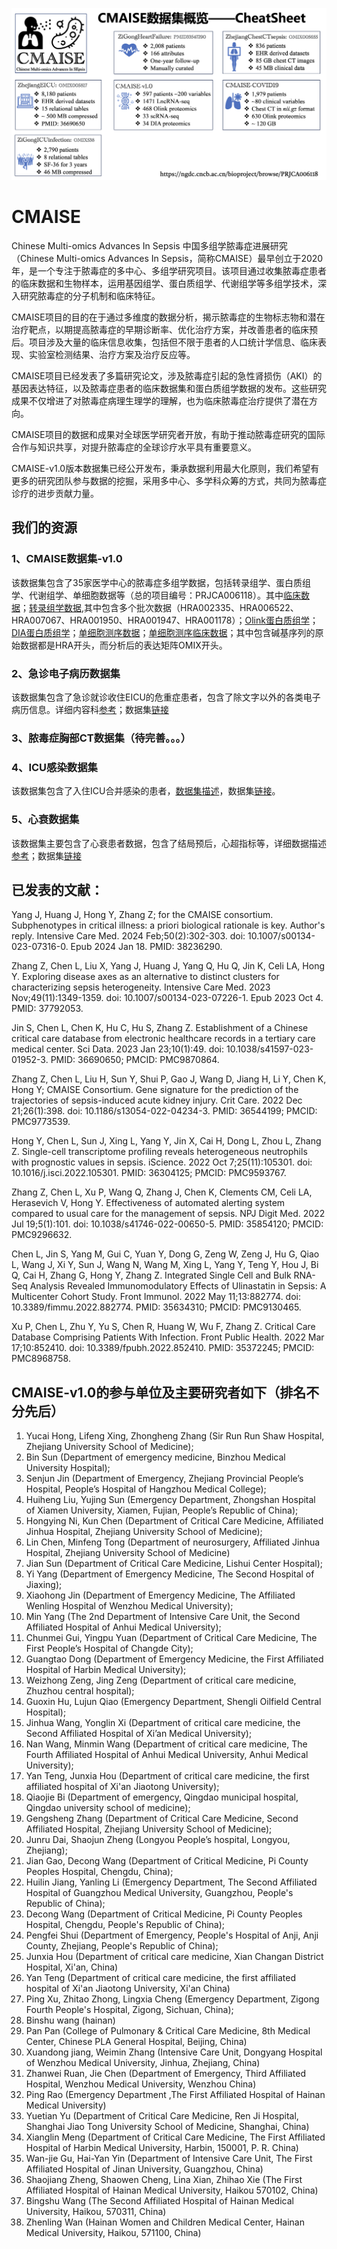 
![Alt text](/Screenshot%202024-05-26%20at%2008.05.04.png)

# CMAISE

Chinese Multi-omics Advances In Sepsis
中国多组学脓毒症进展研究（Chinese Multi-omics Advances In Sepsis，简称CMAISE）最早创立于2020年，是一个专注于脓毒症的多中心、多组学研究项目。该项目通过收集脓毒症患者的临床数据和生物样本，运用基因组学、蛋白质组学、代谢组学等多组学技术，深入研究脓毒症的分子机制和临床特征。

CMAISE项目的目的在于通过多维度的数据分析，揭示脓毒症的生物标志物和潜在治疗靶点，以期提高脓毒症的早期诊断率、优化治疗方案，并改善患者的临床预后。项目涉及大量的临床信息收集，包括但不限于患者的人口统计学信息、临床表现、实验室检测结果、治疗方案及治疗反应等。

CMAISE项目已经发表了多篇研究论文，涉及脓毒症引起的急性肾损伤（AKI）的基因表达特征，以及脓毒症患者的临床数据集和蛋白质组学数据的发布。这些研究成果不仅增进了对脓毒症病理生理学的理解，也为临床脓毒症治疗提供了潜在方向。

CMAISE项目的数据和成果对全球医学研究者开放，有助于推动脓毒症研究的国际合作与知识共享，对提升脓毒症的全球诊疗水平具有重要意义。

CMAISE-v1.0版本数据集已经公开发布，秉承数据利用最大化原则，我们希望有更多的研究团队参与数据的挖掘，采用多中心、多学科众筹的方式，共同为脓毒症诊疗的进步贡献力量。

## 我们的资源
### 1、CMAISE数据集-v1.0
该数据集包含了35家医学中心的脓毒症多组学数据，包括转录组学、蛋白质组学、代谢组学、单细胞数据等（总的项目编号：PRJCA006118）。其中[临床数据](https://ngdc.cncb.ac.cn/omix/release/OMIX005606)；[转录组学数据](https://ngdc.cncb.ac.cn/gsa-human/browse/HRA002335),其中包含多个批次数据（HRA002335、HRA006522、HRA007067、HRA001950、HRA001947、HRA001178）；[Olink蛋白质组学](https://ngdc.cncb.ac.cn/omix/release/OMIX006238)；[DIA蛋白质组学](https://ngdc.cncb.ac.cn/omix/release/OMIX005608)；[单细胞测序数据](https://ngdc.cncb.ac.cn/omix/release/OMIX005600)；[单细胞测序临床数据](https://ngdc.cncb.ac.cn/omix/release/OMIX005601)；其中包含碱基序列的原始数据都是HRA开头，而分析后的表达矩阵OMIX开头。
### 2、急诊电子病历数据集
该数据集包含了急诊就诊收住EICU的危重症患者，包含了除文字以外的各类电子病历信息。详细内容科[参考](https://www.nature.com/articles/s41597-023-01952-3)；数据集[链接](https://ngdc.cncb.ac.cn/omix/release/OMIX005817)
### 3、脓毒症胸部CT数据集（待完善。。。）
### 4、ICU感染数据集
该数据集包含了入住ICU合并感染的患者，[数据集描述](https://www.frontiersin.org/journals/public-health/articles/10.3389/fpubh.2022.852410/full)，数据集[链接](https://ngdc.cncb.ac.cn/omix/view/OMIX538)。
### 5、心衰数据集
该数据集主要包含了心衰患者数据，包含了结局预后，心超指标等，详细数据描述[参考](https://www.nature.com/articles/s41597-021-00835-9)；数据集[链接](https://physionet.org/content/heart-failure-zigong/1.2/)


## 已发表的文献：

Yang J, Huang J, Hong Y, Zhang Z; for the CMAISE consortium. Subphenotypes in critical illness: a priori biological rationale is key. Author's reply. Intensive Care Med. 2024 Feb;50(2):302-303. doi: 10.1007/s00134-023-07316-0. Epub 2024 Jan 18. PMID: 38236290.

Zhang Z, Chen L, Liu X, Yang J, Huang J, Yang Q, Hu Q, Jin K, Celi LA, Hong Y. Exploring disease axes as an alternative to distinct clusters for characterizing sepsis heterogeneity. Intensive Care Med. 2023 Nov;49(11):1349-1359. doi: 10.1007/s00134-023-07226-1. Epub 2023 Oct 4. PMID: 37792053.

Jin S, Chen L, Chen K, Hu C, Hu S, Zhang Z. Establishment of a Chinese critical care database from electronic healthcare records in a tertiary care medical center. Sci Data. 2023 Jan 23;10(1):49. doi: 10.1038/s41597-023-01952-3. PMID: 36690650; PMCID: PMC9870864.

Zhang Z, Chen L, Liu H, Sun Y, Shui P, Gao J, Wang D, Jiang H, Li Y, Chen K, Hong Y; CMAISE Consortium. Gene signature for the prediction of the trajectories of sepsis-induced acute kidney injury. Crit Care. 2022 Dec 21;26(1):398. doi: 10.1186/s13054-022-04234-3. PMID: 36544199; PMCID: PMC9773539.

Hong Y, Chen L, Sun J, Xing L, Yang Y, Jin X, Cai H, Dong L, Zhou L, Zhang Z. Single-cell transcriptome profiling reveals heterogeneous neutrophils with prognostic values in sepsis. iScience. 2022 Oct 7;25(11):105301. doi: 10.1016/j.isci.2022.105301. PMID: 36304125; PMCID: PMC9593767.

Zhang Z, Chen L, Xu P, Wang Q, Zhang J, Chen K, Clements CM, Celi LA, Herasevich V, Hong Y. Effectiveness of automated alerting system compared to usual care for the management of sepsis. NPJ Digit Med. 2022 Jul 19;5(1):101. doi: 10.1038/s41746-022-00650-5. PMID: 35854120; PMCID: PMC9296632.

Chen L, Jin S, Yang M, Gui C, Yuan Y, Dong G, Zeng W, Zeng J, Hu G, Qiao L, Wang J, Xi Y, Sun J, Wang N, Wang M, Xing L, Yang Y, Teng Y, Hou J, Bi Q, Cai H, Zhang G, Hong Y, Zhang Z. Integrated Single Cell and Bulk RNA-Seq Analysis Revealed Immunomodulatory Effects of Ulinastatin in Sepsis: A Multicenter Cohort Study. Front Immunol. 2022 May 11;13:882774. doi: 10.3389/fimmu.2022.882774. PMID: 35634310; PMCID: PMC9130465.

Xu P, Chen L, Zhu Y, Yu S, Chen R, Huang W, Wu F, Zhang Z. Critical Care Database Comprising Patients With Infection. Front Public Health. 2022 Mar 17;10:852410. doi: 10.3389/fpubh.2022.852410. PMID: 35372245; PMCID: PMC8968758.


## CMAISE-v1.0的参与单位及主要研究者如下（排名不分先后）
1.	Yucai Hong, Lifeng Xing, Zhongheng Zhang (Sir Run Run Shaw Hospital, Zhejiang University School of Medicine); 
2.	Bin Sun (Department of emergency medicine, Binzhou Medical University Hospital);
3.	Senjun Jin (Department of Emergency, Zhejiang Provincial People’s Hospital, People’s Hospital of Hangzhou Medical College); 
4.	Huiheng Liu, Yujing Sun (Emergency Department, Zhongshan Hospital of Xiamen University, Xiamen, Fujian, People’s Republic of China);
5.	Hongying Ni, Kun Chen (Department of Critical Care Medicine, Affiliated Jinhua Hospital, Zhejiang University School of Medicine); 
6.	Lin Chen, Minfeng Tong (Department of neurosurgery, Affiliated Jinhua Hospital, Zhejiang University School of Medicine)
7.	Jian Sun (Department of Critical Care Medicine, Lishui Center Hospital); 
8.	Yi Yang (Department of Emergency Medicine, The Second Hospital of Jiaxing); 
9.	Xiaohong Jin (Department of Emergency Medicine, The Affiliated Wenling Hospital of Wenzhou Medical University); 
10.	Min Yang (The 2nd Department of Intensive Care Unit, the Second Affiliated Hospital of Anhui Medical University); 
11.	Chunmei Gui, Yingpu Yuan (Department of Critical Care Medicine, The First People’s Hospital of Changde City); 
12.	Guangtao Dong (Department of Emergency Medicine, the First Affiliated Hospital of Harbin Medical University); 
13.	Weizhong Zeng, Jing Zeng (Department of critical care medicine, Zhuzhou central hospital); 
14.	Guoxin Hu, Lujun Qiao (Emergency Department, Shengli Oilfield Central Hospital); 
15.	Jinhua Wang, Yonglin Xi (Department of critical care medicine, the Second Affiliated Hospital of Xi’an Medical University); 
16.	Nan Wang, Minmin Wang (Department of critical care medicine, The Fourth Affiliated Hospital of Anhui Medical University, Anhui Medical University); 
17.	Yan Teng, Junxia Hou (Department of critical care medicine, the first affiliated hospital of Xi'an Jiaotong University); 
18.	Qiaojie Bi (Department of emergency, Qingdao municipal hospital, Qingdao university school of medicine); 
19.	Gengsheng Zhang (Department of Critical Care Medicine, Second Affiliated Hospital, Zhejiang University School of Medicine); 
20.	Junru Dai, Shaojun Zheng (Longyou People’s hospital, Longyou, Zhejiang);
21.	Jian Gao, Decong Wang (Department of Critical Medicine, Pi County Peoples Hospital, Chengdu, China);
22.	Huilin Jiang, Yanling Li (Emergency Department, The Second Affiliated Hospital of Guangzhou Medical University, Guangzhou, People's Republic of China);
23.	Decong Wang (Department of Critical Medicine, Pi County Peoples Hospital, Chengdu, People's Republic of China);
24.	Pengfei Shui (Department of Emergency, People's Hospital of Anji, Anji County, Zhejiang, People's Republic of China);
25.	Junxia Hou (Department of critical care medicine, Xian Changan District Hospital, Xi'an, China)
26.	Yan Teng (Department of critical care medicine, the first affiliated hospital of Xi'an Jiaotong University, Xi'an China)
27.	Ping Xu, Zhitao Zhong, Lingxia Cheng (Emergency Department, Zigong Fourth People's Hospital, Zigong, Sichuan, China);
28.	Binshu wang (hainan)
29.	Pan Pan (College of Pulmonary & Critical Care Medicine, 8th Medical Center, Chinese PLA General Hospital, Beijing, China)
30.	Xuandong jiang, Weimin Zhang (Intensive Care Unit, Dongyang Hospital of Wenzhou Medical University, Jinhua, Zhejiang, China)
31.	Zhanwei Ruan, Jie Chen (Department of Emergency, Third Affiliated Hospital, Wenzhou Medical University, Wenzhou China)
32.	Ping Rao (Emergency Department ,The First Affiliated Hospital of Hainan Medical University)
33.	Yuetian Yu (Department of Critical Care Medicine, Ren Ji Hospital, Shanghai Jiao Tong University School of Medicine, Shanghai, China)
34.	Xianglin Meng (Department of Critical Care Medicine, The First Affiliated Hospital of Harbin Medical University, Harbin, 150001, P. R. China)
35.	Wan-jie Gu, Hai-Yan Yin (Department of Intensive Care Unit, The First Affiliated Hospital of Jinan University, Guangzhou, China)
36.	Shaojiang Zheng, Shaowen Cheng, Lina Xian, Zhihao Xie (The First Affiliated Hospital of Hainan Medical University, Haikou 570102, China)
37.	Bingshu Wang (The Second Affiliated Hospital of Hainan Medical University, Haikou, 570311, China)
38.	Zhenling Wan (Hainan Women and Children Medical Center, Hainan Medical University, Haikou, 571100, China)
